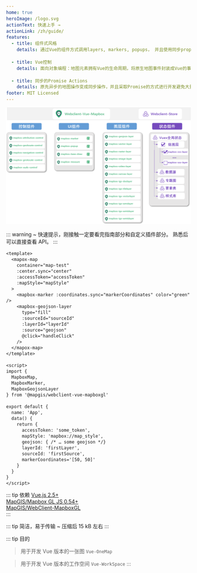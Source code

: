 ```yaml
---
home: true
heroImage: /logo.svg
actionText: 快速上手 →
actionLink: /zh/guide/
features:
  - title: 组件式风格
    details: 通过Vue的组件方式调用layers, markers, popups， 并且使用同步props synchronized props来控制状态

  - title: Vue控制
    details: 面向对象编程：地图元素拥有Vue的生命周期，将原生地图事件封装成Vue的事件

  - title: 同步的Promise Actions
    details: 原先异步的地图操作变成同步操作，并且采取Promise的方式进行开发避免大量的地图事件回调导致代码逻辑混乱，能够清晰的知道是什么行为导致地图的变化。
footer: MIT Licensed
---
```


![核心框架](./images/framework/webclient-vue-mapboxgl.png)

::: warning
~ 快速提示，刚接触一定要看完指南部分和自定义插件部分。 熟悉后可以直接查看 API。
:::

```vue
<template>
  <mapox-map
    container="map-test"
    :center.sync="center"
    :accessToken="accessToken"
    :mapStyle="mapStyle"
  >
    <mapbox-marker :coordinates.sync="markerCoordinates" color="green" />
    <mapbox-geojson-layer
      type="fill"
      :sourceId="sourceId"
      :layerId="layerId"
      :source="geojson"
      @click="handleClick"
    />
  </mapox-map>
</template>

<script>
import {
  MapboxMap,
  MapboxMarker,
  MapboxGeojsonLayer
} from '@mapgis/webclient-vue-mapboxgl'

export default {
  name: 'App',
  data() {
    return {
      accessToken: 'some_token',
      mapStyle: 'mapbox://map_style',
      geojson: { /* … some geojson */}
      layerId: 'firstLayer',
      sourceId: 'firstSource',
      markerCoordinates='[50, 50]'
    }
  }
}
</script>
```

::: tip 依赖
[Vue.js 2.5+](https://github.com/vuejs/vue)  
[MapGIS/Mapbox GL JS 0.54+](https://github.com/mapbox/mapbox-gl-js)  
[MapGIS/WebClient-MapboxGL](https://github.com/mapbox/mapbox-gl-js)  
:::

::: tip 简洁，易于传输
~ 压缩后 15 kB 左右
:::

::: tip 目的

> 用于开发 Vue 版本的一张图 `Vue-OneMap`

> 用于开发 Vue 版本的工作空间 `Vue-WorkSpace`
> :::
